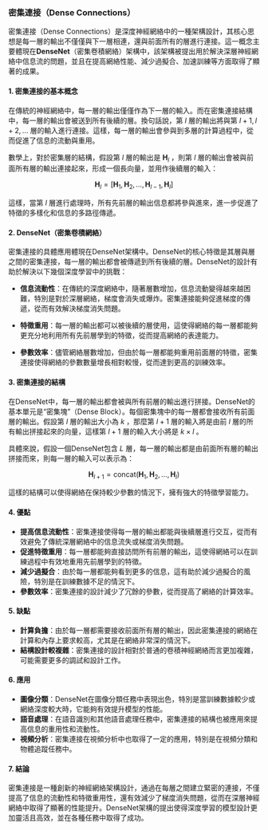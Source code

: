 ### 密集連接（Dense Connections）

密集連接（Dense Connections）是深度神經網絡中的一種架構設計，其核心思想是每一層的輸出不僅僅與下一層相連，還與前面所有的層進行連接。這一概念主要體現在**DenseNet**（密集卷積網絡）架構中，該架構被提出用於解決深層神經網絡中信息流的問題，並且在提高網絡性能、減少過擬合、加速訓練等方面取得了顯著的成果。

#### 1. 密集連接的基本概念

在傳統的神經網絡中，每一層的輸出僅僅作為下一層的輸入。而在密集連接結構中，每一層的輸出會被送到所有後續的層。換句話說，第  $`l`$  層的輸出將與第  $`l+1, l+2, \dots`$  層的輸入進行連接。這樣，每一層的輸出會參與到多層的計算過程中，從而促進了信息的流動與重用。

數學上，對於密集層的結構，假設第  $`l`$  層的輸出是  $`\mathbf{H}_l`$ ，則第  $`l`$  層的輸出會被與前面所有層的輸出連接起來，形成一個長向量，並用作後續層的輸入：


$$\mathbf{H}_l = [\mathbf{H}_1, \mathbf{H}_2, \dots, \mathbf{H}_{l-1}, \mathbf{H}_{l}]$$


這樣，當第  $`l`$  層進行處理時，所有先前層的輸出信息都將參與進來，進一步促進了特徵的多樣化和信息的多路徑傳遞。

#### 2. DenseNet（密集卷積網絡）

密集連接的具體應用體現在DenseNet架構中。DenseNet的核心特徵是其層與層之間的密集連接，每一層的輸出都會被傳遞到所有後續的層。DenseNet的設計有助於解決以下幾個深度學習中的挑戰：

- **信息流動性**：在傳統的深度網絡中，隨著層數增加，信息流動變得越來越困難，特別是對於深層網絡，梯度會消失或爆炸。密集連接能夠促進梯度的傳遞，從而有效解決梯度消失問題。
  
- **特徵重用**：每一層的輸出都可以被後續的層使用，這使得網絡的每一層都能夠更充分地利用所有先前層學到的特徵，從而提高網絡的表達能力。
  
- **參數效率**：儘管網絡層數增加，但由於每一層都能夠重用前面層的特徵，密集連接使得網絡的參數數量增長相對較慢，從而達到更高的訓練效率。

#### 3. 密集連接的結構

在DenseNet中，每一層的輸出都會被與所有前層的輸出進行拼接。DenseNet的基本單元是“密集塊”（Dense Block）。每個密集塊中的每一層都會接收所有前面層的輸出。假設第  $`l`$  層的輸出大小為  $`k`$ ，那麼第  $`l+1`$  層的輸入將是由前  $`l`$  層的所有輸出拼接起來的向量，這樣第  $`l+1`$  層的輸入大小將是  $`k \times l`$ 。

具體來說，假設一個DenseNet包含  $`L`$  層，每一層的輸出都是由前面所有層的輸出拼接而來，則每一層的輸入可以表示為：


$$\mathbf{H}_{l+1} = \text{concat}(\mathbf{H}_1, \mathbf{H}_2, \dots, \mathbf{H}_l)$$


這樣的結構可以使得網絡在保持較少參數的情況下，擁有強大的特徵學習能力。

#### 4. 優點

- **提高信息流動性**：密集連接使得每一層的輸出都能與後續層進行交互，從而有效避免了傳統深層網絡中的信息流失或梯度消失問題。
- **促進特徵重用**：每一層都能夠直接訪問所有前層的輸出，這使得網絡可以在訓練過程中有效地重用先前層學到的特徵。
- **減少過擬合**：由於每一層都能夠看到更多的信息，這有助於減少過擬合的風險，特別是在訓練數據不足的情況下。
- **參數效率**：密集連接的設計減少了冗餘的參數，從而提高了網絡的計算效率。

#### 5. 缺點

- **計算負擔**：由於每一層都需要接收前面所有層的輸出，因此密集連接的網絡在計算和內存上要求較高，尤其是在網絡非常深的情況下。
- **結構設計較複雜**：密集連接的設計相對於普通的卷積神經網絡而言更加複雜，可能需要更多的調試和設計工作。

#### 6. 應用

- **圖像分類**：DenseNet在圖像分類任務中表現出色，特別是當訓練數據較少或網絡深度較大時，它能夠有效提升模型的性能。
- **語音處理**：在語音識別和其他語音處理任務中，密集連接的結構也被應用來提高信息的重用性和流動性。
- **視頻分析**：密集連接在視頻分析中也取得了一定的應用，特別是在視頻分類和物體追蹤任務中。

#### 7. 結論

密集連接是一種創新的神經網絡架構設計，通過在每層之間建立緊密的連接，不僅提高了信息的流動性和特徵重用性，還有效減少了梯度消失問題，從而在深層神經網絡中取得了顯著的性能提升。DenseNet架構的提出使得深度學習的模型設計更加靈活且高效，並在各種任務中取得了成功。